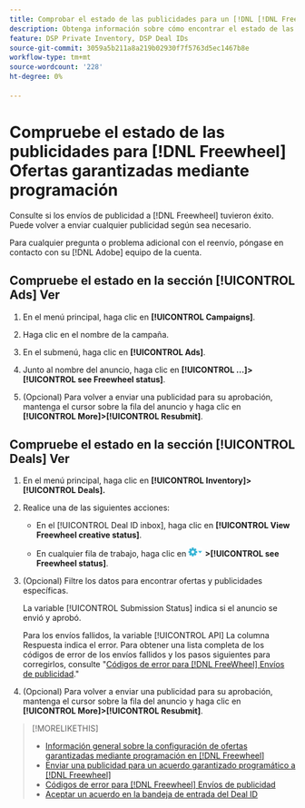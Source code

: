 ```yaml
---
title: Comprobar el estado de las publicidades para un [!DNL [!DNL FreeWheel]] Oferta PG
description: Obtenga información sobre cómo encontrar el estado de las publicidades para [!DNL Freewheel] ofertas garantizadas mediante programación.
feature: DSP Private Inventory, DSP Deal IDs
source-git-commit: 3059a5b211a8a219b02930f7f5763d5ec1467b8e
workflow-type: tm+mt
source-wordcount: '228'
ht-degree: 0%

---
```


# Compruebe el estado de las publicidades para [!DNL Freewheel] Ofertas garantizadas mediante programación

Consulte si los envíos de publicidad a [!DNL Freewheel] tuvieron éxito. Puede volver a enviar cualquier publicidad según sea necesario.

Para cualquier pregunta o problema adicional con el reenvío, póngase en contacto con su [!DNL Adobe] equipo de la cuenta.

## Compruebe el estado en la sección [!UICONTROL Ads] Ver

1. En el menú principal, haga clic en **[!UICONTROL Campaigns]**.

1. Haga clic en el nombre de la campaña.

1. En el submenú, haga clic en **[!UICONTROL Ads]**.

1. Junto al nombre del anuncio, haga clic en  **[!UICONTROL ...]>[!UICONTROL see Freewheel status]**.

1. (Opcional) Para volver a enviar una publicidad para su aprobación, mantenga el cursor sobre la fila del anuncio y haga clic en **[!UICONTROL More]>[!UICONTROL Resubmit]**.

## Compruebe el estado en la sección [!UICONTROL Deals] Ver

1. En el menú principal, haga clic en **[!UICONTROL Inventory]> [!UICONTROL Deals].**

1. Realice una de las siguientes acciones:

   * En el [!UICONTROL Deal ID inbox], haga clic en **[!UICONTROL View Freewheel creative status]**.

   * En cualquier fila de trabajo, haga clic en ![Menú Opciones](/help/dsp/assets/options-menu.png) **>[!UICONTROL see Freewheel status]**.

1. (Opcional) Filtre los datos para encontrar ofertas y publicidades específicas.

   La variable [!UICONTROL Submission Status] indica si el anuncio se envió y aprobó.

   Para los envíos fallidos, la variable [!UICONTROL API] La columna Respuesta indica el error. Para obtener una lista completa de los códigos de error de los envíos fallidos y los pasos siguientes para corregirlos, consulte &quot;[Códigos de error para [!DNL FreeWheel] Envíos de publicidad](freewheel-error-codes.md).&quot;

1. (Opcional) Para volver a enviar una publicidad para su aprobación, mantenga el cursor sobre la fila del anuncio y haga clic en **[!UICONTROL More]>[!UICONTROL Resubmit]**.

>[!MORELIKETHIS]
>
>* [Información general sobre la configuración de ofertas garantizadas mediante programación en [!DNL Freewheel]](freewheel-overview.md)
>* [Enviar una publicidad para un acuerdo garantizado programático a [!DNL Freewheel]](freewheel-submit.md)
>* [Códigos de error para [!DNL Freewheel] Envíos de publicidad](freewheel-error-codes.md)
>* [Aceptar un acuerdo en la bandeja de entrada del Deal ID](deal-id-inbox-accept.md)

